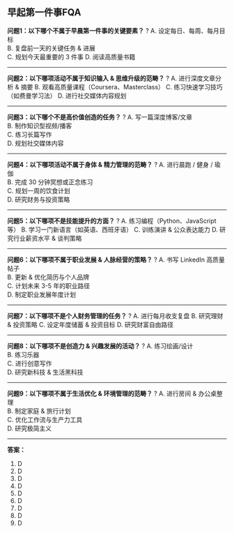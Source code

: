 ## 早起第一件事FQA
**问题1：以下哪个不属于早晨第一件事的关键要素？**
?
A. 设定每日、每周、每月目标  
B. 复盘前一天的关键任务 & 进展  
C. 规划今天最重要的 3 件事 
D. 阅读高质量书籍

---
**问题2：以下哪项活动不属于知识输入 & 思维升级的范畴？**
?
A. 进行深度文章分析 & 摘要
B. 观看高质量课程（Coursera、Masterclass）
C. 练习快速学习技巧（如费曼学习法）
D. 进行社交媒体内容规划
<!--SR:!2025-04-17,3,250-->

---
**问题3：以下哪个不是高价值创造的任务？**
?
A. 写一篇深度博客/文章  
B. 制作知识型视频/播客  
C. 练习长篇写作  
D. 规划社交媒体内容

---
**问题4：以下哪项活动不属于身体 & 精力管理的范畴？**
?
A. 进行晨跑 / 健身 / 瑜伽  
B. 完成 30 分钟冥想或正念练习  
C. 规划一周的饮食计划  
D. 研究财务与投资策略

---
**问题5：以下哪项不是技能提升的方面？**
?
A. 练习编程（Python、JavaScript 等）
B. 学习一门新语言（如英语、西班牙语）
C. 训练演讲 & 公众表达能力
D. 研究行业薪资水平 & 谈判策略
<!--SR:!2025-04-17,3,250-->

---
**问题6：以下哪项不属于职业发展 & 人脉经营的策略？**
?
A. 书写 LinkedIn 高质量帖子  
B. 更新 & 优化简历与个人品牌  
C. 计划未来 3-5 年的职业路径  
D. 制定职业发展年度计划

---
**问题7：以下哪项不是个人财务管理的任务？**
?
A. 进行每月收支复盘
B. 研究理财 & 投资策略
C. 设定年度储蓄 & 投资目标
D. 研究财富自由路径
<!--SR:!2025-04-17,3,250-->

---
**问题8：以下哪项不是创造力 & 兴趣发展的活动？**
?
A. 练习绘画/设计  
B. 练习乐器  
C. 进行创意写作  
D. 研究新科技 & 生活黑科技

---
**问题9：以下哪项不属于生活优化 & 环境管理的范畴？**
?
A. 进行房间 & 办公桌整理  
B. 制定家庭 & 旅行计划  
C. 优化工作流与生产力工具  
D. 研究极简主义

---
**答案：**
1. D
2. D
3. D
4. D
5. D
6. D
7. D
8. D
9. D